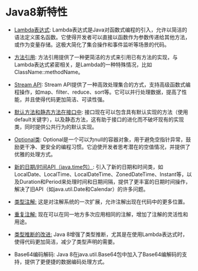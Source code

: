 # Java8新特性
- [Lambda表达式](./Java8-Lambda.md):
Lambda表达式是Java对函数式编程的引入，允许以简洁的语法定义匿名函数。它使得开发者可以直接以函数作为参数传递给其他方法，或作为变量存储。这极大简化了集合操作和事件监听等场景的代码。

- [方法引用](./Java8-Lambda.md#方法引用):
方法引用提供了一种更简洁的方式来引用已有方法的实现，与Lambda表达式紧密相关，是Lambda的一种特殊情况，比如ClassName::methodName。

- [Stream API](./Java8-StreamAPI.md):
Stream API提供了一种高效处理集合的方式，支持高级函数式编程操作，如map、filter、reduce、sort等。它可以并行处理数据，提高了性能，并且使得代码更加简洁、可读性强。

- [默认方法和静态方法在接口中](./Java8-defaultMethod.md):
接口现在可以包含具有默认实现的方法（使用default关键字），以及静态方法，这有助于接口的进化而不破坏现有的实现类，同时提供公共行为的默认实现。



- [Optional类](./Java8-optional.md):
Optional是一个可以为null的容器对象，用于避免空指针异常，鼓励更干净、更安全的编程习惯。它迫使开发者思考潜在的空值情况，并提供了优雅的处理方式。

- [新的日期/时间API（java.time包）](Java8-datetime.md):
引入了新的日期和时间类，如LocalDate、LocalTime、LocalDateTime、ZonedDateTime、Instant等，以及Duration和Period来处理时间和日期间隔，提供了更丰富的日期时间操作，解决了旧API（如java.util.Date和Calendar）的许多问题。
- [类型注解:](./Java8-typeAnno.md)
这是对注解系统的一次扩展，允许注解出现在代码中的更多位置。
- [重复注解:](./Java8-repeatAnno.md)
现在可以在同一地方多次应用相同的注解，增加了注解的灵活性和用途。

- [类型推断的改进:](./Java8-typeInference.md)
Java 8增强了类型推断，尤其是在使用Lambda表达式时，使得代码更加简洁，减少了类型声明的需要。

- Base64编码解码:
Java 8在java.util.Base64包中加入了Base64编解码的支持，提供了更便捷的数据编码处理方式。